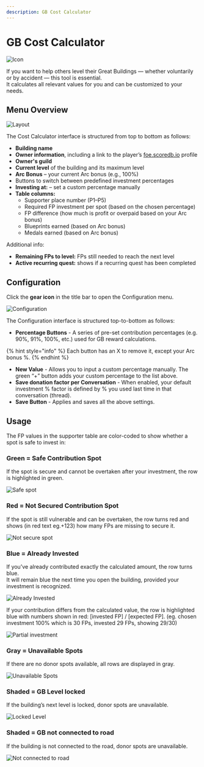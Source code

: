 ```yaml
---
description: GB Cost Calculator 
---
```


# GB Cost Calculator

![Icon](./.images/icon.png)

If you want to help others level their Great Buildings — whether voluntarily or by accident — this tool is essential.  
It calculates all relevant values for you and can be customized to your needs.

## Menu Overview

![Layout](./.images/menu-layout.png)


The Cost Calculator interface is structured from top to bottom as follows:

- **Building name**
- **Owner information**, including a link to the player’s [foe.scoredb.io](https://foe.scoredb.io/) profile
- **Owner's guild**
- **Current level** of the building and its maximum level
- **Arc Bonus** – your current Arc bonus (e.g., 100%)
- Buttons to switch between predefined investment percentages
- **Investing at:** – set a custom percentage manually
- **Table columns:**
  - Supporter place number (P1–P5)
  - Required FP investment per spot (based on the chosen percentage)
  - FP difference (how much is profit or overpaid based on your Arc bonus)
  - Blueprints earned (based on Arc bonus)
  - Medals earned (based on Arc bonus)

Additional info:
- **Remaining FPs to level:** FPs still needed to reach the next level
- **Active recurring quest:** shows if a recurring quest has been completed

## Configuration

Click the **gear icon** in the title bar to open the Configuration menu.

![Configuration](./.images/config-menu.png)

The Configuration interface is structured top-to-bottom as follows:
- **Percentage Buttons** - A series of pre-set contribution percentages (e.g. 90%, 91%, 100%, etc.) used for GB reward calculations.

{% hint style="info" %}
Each button has an X to remove it, except your Arc bonus %. 
{% endhint %}

- **New Value** - Allows you to input a custom percentage manually. The green “+” button adds your custom percentage to the list above.
- **Save donation factor per Conversation** - When enabled, your default investment % factor is defined by % you used last time in that conversation (thread).
- **Save Button** - Applies and saves all the above settings.

## Usage

The FP values in the supporter table are color-coded to show whether a spot is safe to invest in:

### Green = Safe Contribution Spot

If the spot is secure and cannot be overtaken after your investment, the row is highlighted in green.

![Safe spot](./.images/safe-spot.png)

### Red = Not Secured Contribution Spot

If the spot is still vulnerable and can be overtaken, the row turns red and shows (in red text eg.+123) how many FPs are missing to secure it.

![Not secure spot](./.images/not-secured.png)


### Blue = Already Invested

If you’ve already contributed exactly the calculated amount, the row turns blue.  
It will remain blue the next time you open the building, provided your investment is recognized.

![Already Invested](./.images/already-contributed.png)

If your contribution differs from the calculated value, the row is highlighted blue with numbers shown in red: [invested FP] / [expected FP].
(eg. chosen investment 100% which is 30 FPs, invested 29 FPs, showing 29/30)

![Partial investment](./.images/partial-contribution.png)

### Gray = Unavailable Spots

If there are no donor spots available, all rows are displayed in gray.

![Unavailable Spots](./.images/unavailable.png)

### Shaded = GB Level locked

If the building’s next level is locked, donor spots are unavailable.

![Locked Level](./.images/locked.png)

### Shaded = GB not connected to road

If the building is not connected to the road, donor spots are unavailable.

![Not connected to road](./.images/not-connected.png)
